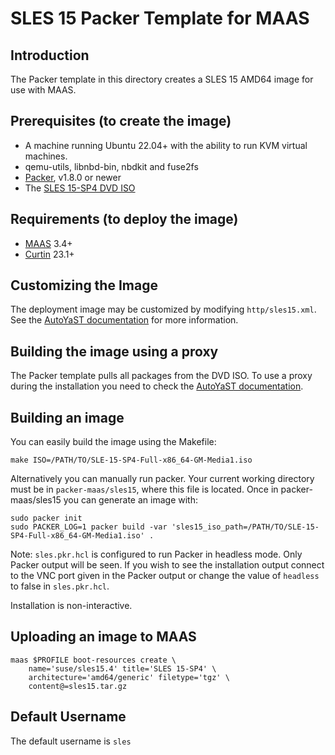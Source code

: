 # SLES 15 Packer Template for MAAS

## Introduction

The Packer template in this directory creates a SLES 15 AMD64 image for use with MAAS.

## Prerequisites (to create the image)

* A machine running Ubuntu 22.04+ with the ability to run KVM virtual machines.
* qemu-utils, libnbd-bin, nbdkit and fuse2fs
* [Packer](https://www.packer.io/intro/getting-started/install.html), v1.8.0 or newer
* The [SLES 15-SP4 DVD ISO](https://www.suse.com/download/sles/)

## Requirements (to deploy the image)

* [MAAS](https://maas.io) 3.4+
* [Curtin](https://launchpad.net/curtin) 23.1+

## Customizing the Image

The deployment image may be customized by modifying `http/sles15.xml`. See the [AutoYaST documentation](https://documentation.suse.com/sles/15-SP4/html/SLES-all/book-autoyast.html) for more information.

## Building the image using a proxy

The Packer template pulls all packages from the DVD ISO. To use a proxy during the installation you need to check the [AutoYaST documentation](https://documentation.suse.com/sles/15-SP4/html/SLES-all/book-autoyast.html).

## Building an image

You can easily build the image using the Makefile:

```shell
make ISO=/PATH/TO/SLE-15-SP4-Full-x86_64-GM-Media1.iso
```

Alternatively you can manually run packer. Your current working directory must
be in `packer-maas/sles15`, where this file is located. Once in packer-maas/sles15
you can generate an image with:

```shell
sudo packer init
sudo PACKER_LOG=1 packer build -var 'sles15_iso_path=/PATH/TO/SLE-15-SP4-Full-x86_64-GM-Media1.iso' .
```

Note: `sles.pkr.hcl` is configured to run Packer in headless mode. Only Packer
output will be seen. If you wish to see the installation output connect to the
VNC port given in the Packer output or change the value of `headless` to false in
`sles.pkr.hcl`.

Installation is non-interactive.

## Uploading an image to MAAS

```shell
maas $PROFILE boot-resources create \
    name='suse/sles15.4' title='SLES 15-SP4' \
    architecture='amd64/generic' filetype='tgz' \
    content@=sles15.tar.gz
```

## Default Username

The default username is ```sles```
